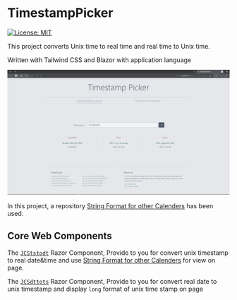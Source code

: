 # TimestampPicker
[![License: MIT](https://img.shields.io/badge/License-MIT-yellow.svg)](https://opensource.org/licenses/MIT)


This project converts Unix time to real time and real time to Unix time.

Written with Tailwind CSS and Blazor with application language


![screenshot](/src/images/Screenshot.png "blazor-unixtimestamp-screenshot") 

In this project, a repository [String Format for other Calenders](https://github.com/AmirMahdyJebreily/String-Format-for-other-Calenders) has been used.

## Core Web Components 

The [```JCStstodt```](/Timestamp.Site/Components/JCStstodt.razor) Razor Component, Provide to you for convert unix timestamp to real date&time and use [String Format for other Calenders](https://github.com/AmirMahdyJebreily/String-Format-for-other-Calenders) for view on page.


The [```JCSdttots```](/Timestamp.Site/Components/JCSdttots.razor) Razor Component, Provide to you for convert real date to unix timestamp and display ```long``` format of unix time stamp on page
